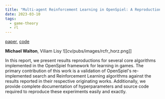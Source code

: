 ```yaml
---
title: "Multi-agent Reinforcement Learning in OpenSpiel: A Reproduction Report"
date: 2023-03-10
tags:
  - game-theory
  - rl
---
```

[paper](https://scholar.google.com/citations?view_op=view_citation&hl=en&user=TTEHCqUAAAAJ&citation_for_view=TTEHCqUAAAAJ:_FxGoFyzp5QC), [code](https://github.com/aicenter/openspiel_reproductions)

__Michael Walton__, Viliam Lisy
![[cv/pubs/images/rcfr_horz.png]]

In this report, we present results reproductions for several core algorithms implemented in the OpenSpiel framework for learning in games. The primary contribution of this work is a validation of OpenSpiel's re-implemented search and Reinforcement Learning algorithms against the results reported in their respective originating works. Additionally, we provide complete documentation of hyperparameters and source code required to reproduce these experiments easily and exactly.